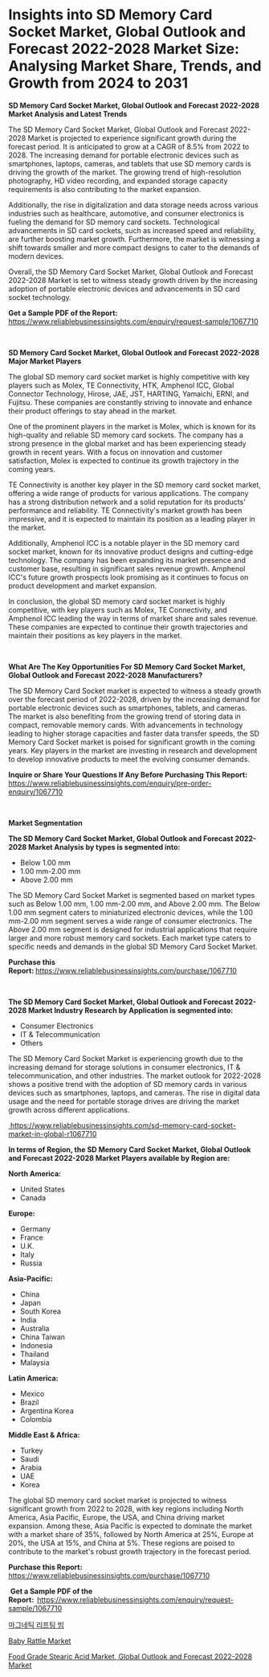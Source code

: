 <p><h1>Insights into SD Memory Card Socket Market, Global Outlook and Forecast 2022-2028 Market Size: Analysing Market Share, Trends, and Growth from 2024 to 2031</h1></p><p><strong>SD Memory Card Socket Market, Global Outlook and Forecast 2022-2028 Market Analysis and Latest Trends</strong></p>
<p><p>The SD Memory Card Socket Market, Global Outlook and Forecast 2022-2028 Market is projected to experience significant growth during the forecast period. It is anticipated to grow at a CAGR of 8.5% from 2022 to 2028. The increasing demand for portable electronic devices such as smartphones, laptops, cameras, and tablets that use SD memory cards is driving the growth of the market. The growing trend of high-resolution photography, HD video recording, and expanded storage capacity requirements is also contributing to the market expansion.</p><p>Additionally, the rise in digitalization and data storage needs across various industries such as healthcare, automotive, and consumer electronics is fueling the demand for SD memory card sockets. Technological advancements in SD card sockets, such as increased speed and reliability, are further boosting market growth. Furthermore, the market is witnessing a shift towards smaller and more compact designs to cater to the demands of modern devices.</p><p>Overall, the SD Memory Card Socket Market, Global Outlook and Forecast 2022-2028 Market is set to witness steady growth driven by the increasing adoption of portable electronic devices and advancements in SD card socket technology.</p></p>
<p><strong>Get a Sample PDF of the Report:&nbsp;</strong> <a href="https://www.reliablebusinessinsights.com/enquiry/request-sample/1067710">https://www.reliablebusinessinsights.com/enquiry/request-sample/1067710</a></p>
<p>&nbsp;</p>
<p><strong>SD Memory Card Socket Market, Global Outlook and Forecast 2022-2028 Major Market Players</strong></p>
<p><p>The global SD memory card socket market is highly competitive with key players such as Molex, TE Connectivity, HTK, Amphenol ICC, Global Connector Technology, Hirose, JAE, JST, HARTING, Yamaichi, ERNI, and Fujitsu. These companies are constantly striving to innovate and enhance their product offerings to stay ahead in the market.</p><p>One of the prominent players in the market is Molex, which is known for its high-quality and reliable SD memory card sockets. The company has a strong presence in the global market and has been experiencing steady growth in recent years. With a focus on innovation and customer satisfaction, Molex is expected to continue its growth trajectory in the coming years.</p><p>TE Connectivity is another key player in the SD memory card socket market, offering a wide range of products for various applications. The company has a strong distribution network and a solid reputation for its products' performance and reliability. TE Connectivity's market growth has been impressive, and it is expected to maintain its position as a leading player in the market.</p><p>Additionally, Amphenol ICC is a notable player in the SD memory card socket market, known for its innovative product designs and cutting-edge technology. The company has been expanding its market presence and customer base, resulting in significant sales revenue growth. Amphenol ICC's future growth prospects look promising as it continues to focus on product development and market expansion.</p><p>In conclusion, the global SD memory card socket market is highly competitive, with key players such as Molex, TE Connectivity, and Amphenol ICC leading the way in terms of market share and sales revenue. These companies are expected to continue their growth trajectories and maintain their positions as key players in the market.</p></p>
<p>&nbsp;</p>
<p><strong>What Are The Key Opportunities For SD Memory Card Socket Market, Global Outlook and Forecast 2022-2028 Manufacturers?</strong></p>
<p><p>The SD Memory Card Socket market is expected to witness a steady growth over the forecast period of 2022-2028, driven by the increasing demand for portable electronic devices such as smartphones, tablets, and cameras. The market is also benefiting from the growing trend of storing data in compact, removable memory cards. With advancements in technology leading to higher storage capacities and faster data transfer speeds, the SD Memory Card Socket market is poised for significant growth in the coming years. Key players in the market are investing in research and development to develop innovative products to meet the evolving consumer demands.</p></p>
<p><strong>Inquire or Share Your Questions If Any Before Purchasing This Report:</strong> <a href="https://www.reliablebusinessinsights.com/enquiry/pre-order-enquiry/1067710">https://www.reliablebusinessinsights.com/enquiry/pre-order-enquiry/1067710</a></p>
<p>&nbsp;</p>
<p><strong>Market Segmentation</strong></p>
<p><strong>The SD Memory Card Socket Market, Global Outlook and Forecast 2022-2028 Market Analysis by types is segmented into:</strong></p>
<p><ul><li>Below 1.00 mm</li><li>1.00 mm-2.00 mm</li><li>Above 2.00 mm</li></ul></p>
<p><p>The SD Memory Card Socket Market is segmented based on market types such as Below 1.00 mm, 1.00 mm-2.00 mm, and Above 2.00 mm. The Below 1.00 mm segment caters to miniaturized electronic devices, while the 1.00 mm-2.00 mm segment serves a wide range of consumer electronics. The Above 2.00 mm segment is designed for industrial applications that require larger and more robust memory card sockets. Each market type caters to specific needs and demands in the global SD Memory Card Socket Market.</p></p>
<p><strong>Purchase this Report:&nbsp;</strong><a href="https://www.reliablebusinessinsights.com/purchase/1067710">https://www.reliablebusinessinsights.com/purchase/1067710</a></p>
<p>&nbsp;</p>
<p><strong>The SD Memory Card Socket Market, Global Outlook and Forecast 2022-2028 Market Industry Research by Application is segmented into:</strong></p>
<p><ul><li>Consumer Electronics</li><li>IT & Telecommunication</li><li>Others</li></ul></p>
<p><p>The SD Memory Card Socket Market is experiencing growth due to the increasing demand for storage solutions in consumer electronics, IT & telecommunication, and other industries. The market outlook for 2022-2028 shows a positive trend with the adoption of SD memory cards in various devices such as smartphones, laptops, and cameras. The rise in digital data usage and the need for portable storage drives are driving the market growth across different applications.</p></p>
<p><a href="https://www.reliablebusinessinsights.com/sd-memory-card-socket-market-in-global-r1067710">&nbsp;https://www.reliablebusinessinsights.com/sd-memory-card-socket-market-in-global-r1067710</a></p>
<p><strong>In terms of Region, the SD Memory Card Socket Market, Global Outlook and Forecast 2022-2028 Market Players available by Region are:</strong></p>
<p>
    <p> <strong> North America: </strong>
        <ul>
            <li>United States</li>
            <li>Canada</li>
        </ul>
        </p> 
    <p> <strong> Europe: </strong>
        <ul>
            <li>Germany</li>
            <li>France</li>
            <li>U.K.</li>
            <li>Italy</li>
            <li>Russia</li>
        </ul>
        </p> 
    <p> <strong> Asia-Pacific: </strong>
        <ul>
            <li>China</li>
            <li>Japan</li>
            <li>South Korea</li>
            <li>India</li>
            <li>Australia</li>
            <li>China Taiwan</li>
            <li>Indonesia</li>
            <li>Thailand</li>
            <li>Malaysia</li>
        </ul>
        </p> 
    <p> <strong> Latin America: </strong>
        <ul>
            <li>Mexico</li>
            <li>Brazil</li>
            <li>Argentina Korea</li>
            <li>Colombia</li>
        </ul>
        </p> 
    <p> <strong> Middle East & Africa: </strong>
        <ul>
            <li>Turkey</li>
            <li>Saudi</li>
            <li>Arabia</li>
            <li>UAE</li>
            <li>Korea</li>
        </ul>
    </p>
    </p>
<p><p>The global SD memory card socket market is projected to witness significant growth from 2022 to 2028, with key regions including North America, Asia Pacific, Europe, the USA, and China driving market expansion. Among these, Asia Pacific is expected to dominate the market with a market share of 35%, followed by North America at 25%, Europe at 20%, the USA at 15%, and China at 5%. These regions are poised to contribute to the market's robust growth trajectory in the forecast period.</p></p>
<p><strong>Purchase this Report: </strong><a href="https://www.reliablebusinessinsights.com/purchase/1067710">https://www.reliablebusinessinsights.com/purchase/1067710</a></p>
<p>&nbsp;<strong>Get a Sample PDF of the Report:&nbsp;&nbsp;</strong><a href="https://www.reliablebusinessinsights.com/enquiry/request-sample/1067710">https://www.reliablebusinessinsights.com/enquiry/request-sample/1067710</a></p>
<p><strong></strong></p>
<p><p><a href="https://github.com/mpodehpw07370073/Market-Research-Report-List-2/blob/main/279388780171.md">마그네틱 리프팅 빔</a></p><p><a href="https://issuu.com/reportprime-2/docs/baby-rattle-market-size-2030.pptx">Baby Rattle Market</a></p><p><a href="https://github.com/FassouRP/Market-Research-Report-List-4/blob/main/food-grade-stearic-acid-market-global-outlook-and-forecast-2022-2028-market.md">Food Grade Stearic Acid Market, Global Outlook and Forecast 2022-2028 Market</a></p></p>